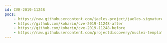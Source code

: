 ```yaml
---
id: CVE-2019-11248
pocs:
    - https://raw.githubusercontent.com/jaeles-project/jaeles-signatures/master/cves/kubelet-pprof-exposed-cve-2019-11248.yaml
    - https://github.com/koharin/cve-2019-11248-after
    - https://github.com/koharin/cve-2019-11248-before
    - https://raw.githubusercontent.com/projectdiscovery/nuclei-templates/master/cves/CVE-2019-11248.yaml
---
```

